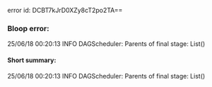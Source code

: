 error id: DCBT7kJrD0XZy8cT2po2TA==
### Bloop error:

25/06/18 00:20:13 INFO DAGScheduler: Parents of final stage: List()
#### Short summary: 

25/06/18 00:20:13 INFO DAGScheduler: Parents of final stage: List()